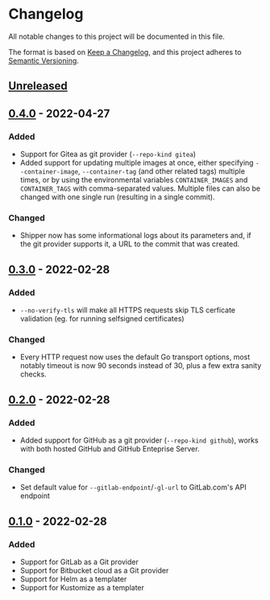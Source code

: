 # Changelog

All notable changes to this project will be documented in this file.

The format is based on [Keep a Changelog](https://keepachangelog.com/en/1.0.0/),
and this project adheres to [Semantic Versioning](https://semver.org/spec/v2.0.0.html).

## [Unreleased]

## [0.4.0] - 2022-04-27

### Added

- Support for Gitea as git provider (`--repo-kind gitea`)
- Added support for updating multiple images at once, either specifying `--container-image`, `--container-tag` (and other related tags) multiple times, or by using the environmental variables `CONTAINER_IMAGES` and `CONTAINER_TAGS` with comma-separated values. Multiple files can also be changed with one single run (resulting in a single commit).

### Changed

- Shipper now has some informational logs about its parameters and, if the git provider supports it, a URL to the commit that was created.

## [0.3.0] - 2022-02-28

### Added

- `--no-verify-tls` will make all HTTPS requests skip TLS cerficate validation (eg. for running selfsigned certificates)

### Changed

- Every HTTP request now uses the default Go transport options, most notably timeout is now 90 seconds instead of 30, plus a few extra sanity checks.

## [0.2.0] - 2022-02-28

### Added

- Added support for GitHub as a git provider (`--repo-kind github`), works with both hosted GitHub and GitHub Enteprise Server.

### Changed

- Set default value for `--gitlab-endpoint`/`-gl-url` to GitLab.com's API endpoint

## [0.1.0] - 2022-02-28

### Added

- Support for GitLab as a Git provider
- Support for Bitbucket cloud as a Git provider
- Support for Helm as a templater
- Support for Kustomize as a templater

[unreleased]: https://github.com/neosperience/shipper/compare/0.4.0...HEAD
[0.4.0]: https://github.com/neosperience/shipper/compare/0.3.0...0.4.0
[0.3.0]: https://github.com/neosperience/shipper/compare/0.2.0...0.3.0
[0.2.0]: https://github.com/neosperience/shipper/compare/0.1.0...0.2.0
[0.1.0]: https://github.com/neosperience/shipper/releases/tag/0.1.0
